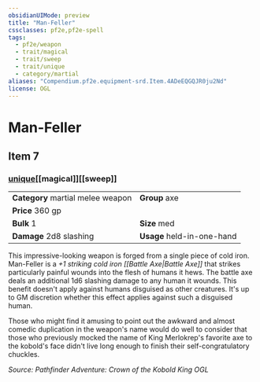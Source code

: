```yaml
---
obsidianUIMode: preview
title: "Man-Feller"
cssclasses: pf2e,pf2e-spell
tags:
  - pf2e/weapon
  - trait/magical
  - trait/sweep
  - trait/unique
  - category/martial
aliases: "Compendium.pf2e.equipment-srd.Item.4ADeEQGQJR0ju2Nd"
license: OGL
---
```

# Man-Feller
## Item 7
### [unique](unique "Unique Rarity Trait")[[magical]][[sweep]]

|  |  |
| -- | -- |
| **Category** martial melee weapon | **Group** axe |
| **Price** 360 gp |  |
| **Bulk** 1 | **Size** med |
| **Damage** 2d8 slashing  | **Usage** held-in-one-hand |



This impressive-looking weapon is forged from a single piece of cold iron. Man-Feller is a _+1 striking cold iron [[Battle Axe|Battle Axe]]_ that strikes particularly painful wounds into the flesh of humans it hews. The battle axe deals an additional 1d6 slashing damage to any human it wounds. This benefit doesn't apply against humans disguised as other creatures. It's up to GM discretion whether this effect applies against such a disguised human.

Those who might find it amusing to point out the awkward and almost comedic duplication in the weapon's name would do well to consider that those who previously mocked the name of King Merlokrep's favorite axe to the kobold's face didn't live long enough to finish their self-congratulatory chuckles.

*Source: Pathfinder Adventure: Crown of the Kobold King*
*OGL*